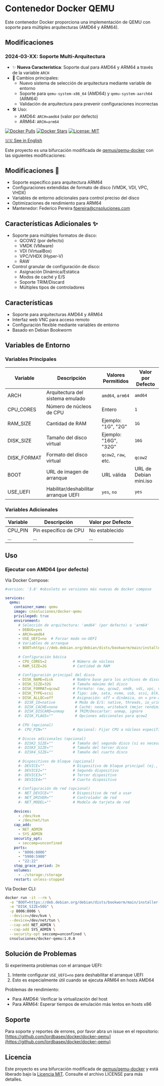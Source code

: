 # Contenedor Docker QEMU

Este contenedor Docker proporciona una implementación de QEMU con soporte para múltiples arquitecturas (AMD64 y ARM64).

## Modificaciones

### 2024-03-XX: Soporte Multi-Arquitectura
- ✨ **Nueva Característica**: Soporte dual para AMD64 y ARM64 a través de la variable `ARCH`
- 🔄 Cambios principales:
  - Nuevo sistema de selección de arquitectura mediante variable de entorno
  - Soporte para `qemu-system-x86_64` (AMD64) y `qemu-system-aarch64` (ARM64)
  - Validación de arquitectura para prevenir configuraciones incorrectas
- 🛠️ Uso:
  - AMD64: `ARCH=amd64` (valor por defecto)
  - ARM64: `ARCH=arm64`

[![Docker Pulls](https://img.shields.io/docker/pulls/cnsoluciones/docker-qemu.svg)](https://hub.docker.com/r/cnsoluciones/docker-qemu/)
[![Docker Stars](https://img.shields.io/docker/stars/cnsoluciones/docker-qemu.svg)](https://hub.docker.com/r/cnsoluciones/docker-qemu/)
[![License: MIT](https://img.shields.io/badge/License-MIT-yellow.svg)](LICENSE)

[🇺🇸 See in English](README.md)

Este proyecto es una bifurcación modificada de [qemus/qemu-docker](https://github.com/qemus/qemu-docker) con las siguientes modificaciones:

## Modificaciones 🔄

- Soporte específico para arquitectura ARM64
- Configuraciones extendidas de formato de disco (VMDK, VDI, VPC, VHDX)
- Variables de entorno adicionales para control preciso del disco
- Optimizaciones de rendimiento para ARM64
- Mantenedor: Federico Pereira <fpereira@cnsoluciones.com>

## Características Adicionales ✨

- Soporte para múltiples formatos de disco:
  - QCOW2 (por defecto)
  - VMDK (VMware)
  - VDI (VirtualBox)
  - VPC/VHDX (Hyper-V)
  - RAW
- Control granular de configuración de disco:
  - Asignación Dinámica/Estática
  - Modos de caché y E/S
  - Soporte TRIM/Discard
  - Múltiples tipos de controladores

## Características

- Soporte para arquitecturas AMD64 y ARM64
- Interfaz web VNC para acceso remoto
- Configuración flexible mediante variables de entorno
- Basado en Debian Bookworm

## Variables de Entorno

### Variables Principales

| Variable | Descripción | Valores Permitidos | Valor por Defecto |
|----------|-------------|-------------------|-------------------|
| ARCH | Arquitectura del sistema emulado | `amd64`, `arm64` | `amd64` |
| CPU_CORES | Número de núcleos de CPU | Entero | `1` |
| RAM_SIZE | Cantidad de RAM | Ejemplo: "1G", "2G" | `1G` |
| DISK_SIZE | Tamaño del disco virtual | Ejemplo: "16G", "32G" | `16G` |
| DISK_FORMAT | Formato del disco virtual | `qcow2`, `raw`, etc. | `qcow2` |
| BOOT | URL de imagen de arranque | URL válida | URL de Debian mini.iso |
| USE_UEFI | Habilitar/deshabilitar arranque UEFI | `yes`, `no` | `yes` |

### Variables Adicionales

| Variable | Descripción | Valor por Defecto |
|----------|-------------|-------------------|
| CPU_PIN | Pin específico de CPU | No establecido |
| ... | ... | ... |

## Uso

### Ejecutar con AMD64 (por defecto)

Vía Docker Compose:

```yaml
#version: '3.8' #obsoleto en versiones más nuevas de docker compose

services:
  qemu:
    container_name: qemu
    image: cnsoluciones/docker-qemu
    privileged: true
    environment:
      # Selección de arquitectura: 'amd64' (por defecto) o 'arm64'
      - DEBUG=yes
      - ARCH=amd64
      - USE_UEFI=no  # Forzar modo no-UEFI
      # Variables de arranque
      - BOOT=https://deb.debian.org/debian/dists/bookworm/main/installer-amd64/current/images/netboot/mini.iso
      
      # Configuración básica
      - CPU_CORES=2            # Número de núcleos
      - RAM_SIZE=2G            # Cantidad de RAM
      
      # Configuración principal del disco
      - DISK_NAME=disk         # Nombre base para los archivos de disco
      - DISK_SIZE=32G          # Tamaño máximo del disco
      - DISK_FORMAT=qcow2      # Formato: raw, qcow2, vmdk, vdi, vpc, vhdx
      - DISK_TYPE=scsi         # Tipo: ide, sata, nvme, usb, scsi, blk, auto
      - DISK_ALLOC=off         # Asignación: off = dinámica, on = pre-asignada
      #- DISK_IO=native         # Modo de E/S: native, threads, io_uring
      #- DISK_CACHE=none        # Caché: none, writeback (mejor rendimiento)
      #- DISK_DISCARD=unmap     # TRIM/Descartar: unmap, ignore
      #- DISK_FLAGS=""          # Opciones adicionales para qcow2
      
      # CPU (opcional)
      #- CPU_PIN=""            # Opcional: Fijar CPU a núcleos específicos (ej., "0,1,2")
      
      # Discos adicionales (opcional)
      #- DISK2_SIZE=""         # Tamaño del segundo disco (si es necesario)
      #- DISK3_SIZE=""         # Tamaño del tercer disco
      #- DISK4_SIZE=""         # Tamaño del cuarto disco
      
      # Dispositivos de bloque (opcional)
      #- DEVICE=""             # Dispositivo de bloque principal (ej., /dev/sda)
      #- DEVICE2=""            # Segundo dispositivo
      #- DEVICE3=""            # Tercer dispositivo
      #- DEVICE4=""            # Cuarto dispositivo
      
      # Configuración de red (opcional)
      #- NET_DEVICE=""         # Dispositivo de red a usar
      #- NET_DRIVER=""         # Controlador de red
      #- NET_MODEL=""          # Modelo de tarjeta de red
      
    devices:
      - /dev/kvm
      - /dev/net/tun
    cap_add:
      - NET_ADMIN
      - SYS_ADMIN
    security_opt:
      - seccomp=unconfined
    ports:
      - "8006:8006"
      - "5900:5900"
      - "22:22"
    stop_grace_period: 2m
    volumes:
      - ./storage:/storage
    restart: unless-stopped
```

Vía Docker CLI:

```bash
docker run -it --rm \
  -e "BOOT=https://deb.debian.org/debian/dists/bookworm/main/installer-arm64/current/images/netboot/mini.iso" \
  -e "DISK_SIZE=50G" \
  -p 8006:8006 \
  --device=/dev/kvm \
  --device=/dev/net/tun \
  --cap-add NET_ADMIN \
  --cap-add SYS_ADMIN \
  --security-opt seccomp=unconfined \
  cnsoluciones/docker-qemu:1.0.0
```

## Solución de Problemas

Si experimenta problemas con el arranque UEFI:
1. Intente configurar `USE_UEFI=no` para deshabilitar el arranque UEFI
2. Esto es especialmente útil cuando se ejecuta ARM64 en hosts AMD64

Problemas de rendimiento:
- Para AMD64: Verificar la virtualización del host
- Para ARM64: Esperar tiempos de emulación más lentos en hosts x86

## Soporte

Para soporte y reportes de errores, por favor abra un issue en el repositorio:
[https://github.com/lordbasex/docker/docker-qemu](https://github.com/lordbasex/docker/docker-qemu)

## Licencia

Este proyecto es una bifurcación modificada de [qemus/qemu-docker](https://github.com/qemus/qemu-docker) y está liberado bajo la [Licencia MIT](LICENSE). Consulte el archivo LICENSE para más detalles. 